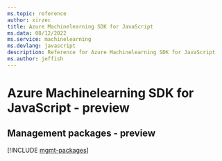 ```yaml
---
ms.topic: reference
author: xirzec
title: Azure Machinelearning SDK for JavaScript
ms.data: 08/12/2022
ms.service: machinelearning
ms.devlang: javascript
description: Reference for Azure Machinelearning SDK for JavaScript
ms.author: jeffish
---
```

# Azure Machinelearning SDK for JavaScript - preview

## Management packages - preview
[!INCLUDE [mgmt-packages](machinelearning-mgmt-index.md)]